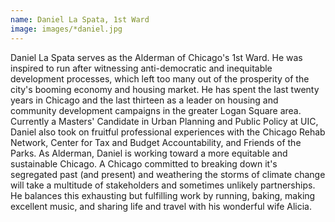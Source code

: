 ```yaml
---
name: Daniel La Spata, 1st Ward
image: images/*daniel.jpg
---
```


Daniel La Spata serves as the Alderman of Chicago's 1st Ward. He was inspired to run after witnessing anti-democratic and inequitable development processes, which left too many out of the prosperity of the city's booming economy and housing market. He has spent the last twenty years in Chicago and the last thirteen as a leader on housing and community development campaigns in the greater Logan Square area. Currently a Masters' Candidate in Urban Planning and Public Policy at UIC, Daniel also took on fruitful professional experiences with the Chicago Rehab Network, Center for Tax and Budget Accountability, and Friends of the Parks. As Alderman, Daniel is working toward a more equitable and sustainable Chicago. A Chicago committed to breaking down it's segregated past (and present) and weathering the storms of climate change will take a multitude of stakeholders and sometimes unlikely partnerships. He balances this exhausting but fulfilling work by running, baking, making excellent music, and sharing life and travel with his wonderful wife Alicia.
